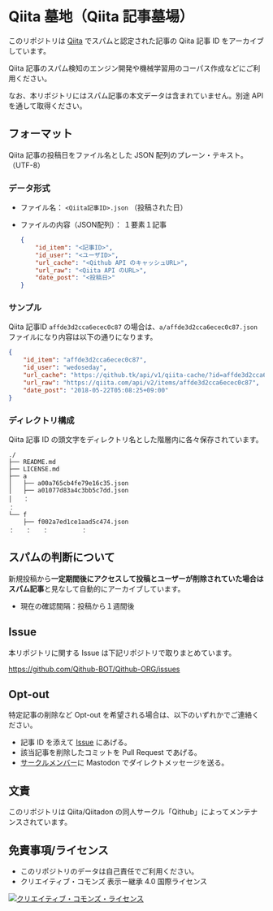 # Qiita 墓地（Qiita 記事墓場）

このリポジトリは [Qiita](https://qiita.com/) でスパムと認定された記事の Qiita 記事 ID をアーカイブしています。

Qiita 記事のスパム検知のエンジン開発や機械学習用のコーパス作成などにご利用ください。

なお、本リポジトリにはスパム記事の本文データは含まれていません。別途 API を通して取得ください。

## フォーマット

Qiita 記事の投稿日をファイル名とした JSON 配列のプレーン・テキスト。（UTF-8）

### データ形式

- ファイル名：
    `<Qiita記事ID>.json` （投稿された日）

- ファイルの内容（JSON配列）：
    １要素１記事
    ```json
    {
        "id_item": "<記事ID>",
        "id_user": "<ユーザID>",
        "url_cache": "<Qithub API のキャッシュURL>",
        "url_raw": "<Qiita API のURL>",
        "date_post": "<投稿日>"
    }
    ```
### サンプル

Qiita 記事ID `affde3d2cca6ecec0c87` の場合は、`a/affde3d2cca6ecec0c87.json` ファイルになり内容は以下の通りになります。

```json
{
    "id_item": "affde3d2cca6ecec0c87",
    "id_user": "wedoseday",
    "url_cache": "https://qithub.tk/api/v1/qiita-cache/?id=affde3d2cca6ecec0c87",
    "url_raw": "https://qiita.com/api/v2/items/affde3d2cca6ecec0c87",
    "date_post": "2018-05-22T05:08:25+09:00"
}
```

### ディレクトリ構成

Qiita 記事 ID の頭文字をディレクトリ名とした階層内に各々保存されています。

```
./
├── README.md
├── LICENSE.md
├── a
│   ├── a00a765cb4fe79e16c35.json
│   ├── a01077d83a4c3bb5c7dd.json
│   ：
：
└── f
    ├── f002a7ed1ce1aad5c474.json
：   ：   ：         ：
```

## スパムの判断について

新規投稿から**一定期間後にアクセスして投稿とユーザーが削除されていた場合はスパム記事**と見なして自動的にアーカイブしています。

- 現在の確認間隔：投稿から１週間後

## Issue

本リポジトリに関する Issue は下記リポジトリで取りまとめています。

https://github.com/Qithub-BOT/Qithub-ORG/issues

## Opt-out

特定記事の削除など Opt-out を希望される場合は、以下のいずれかでご連絡ください。

- 記事 ID を添えて [Issue](https://github.com/Qithub-BOT/Qithub-ORG/issues) にあげる。
- 該当記事を削除したコミットを Pull Request であげる。
- [サークルメンバー](https://github.com/Qithub-BOT/Qithub-ORG/blob/master/MEMBERS.md)に Mastodon でダイレクトメッセージを送る。

## 文責

このリポジトリは Qiita/Qiitadon の同人サークル「Qithub」によってメンテナンスされています。

## 免責事項/ライセンス

- このリポジトリのデータは自己責任でご利用ください。
- クリエイティブ・コモンズ 表示ー継承 4.0 国際ライセンス

<a rel="license" href="http://creativecommons.org/licenses/by-sa/4.0/"><img alt="クリエイティブ・コモンズ・ライセンス" style="border-width:0" src="https://i.creativecommons.org/l/by-sa/4.0/88x31.png" /></a>

